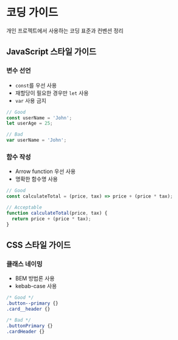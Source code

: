 # 코딩 가이드

개인 프로젝트에서 사용하는 코딩 표준과 컨벤션 정리

## JavaScript 스타일 가이드

### 변수 선언
- `const`를 우선 사용
- 재할당이 필요한 경우만 `let` 사용
- `var` 사용 금지

```javascript
// Good
const userName = 'John';
let userAge = 25;

// Bad
var userName = 'John';
```

### 함수 작성
- Arrow function 우선 사용
- 명확한 함수명 사용

```javascript
// Good
const calculateTotal = (price, tax) => price + (price * tax);

// Acceptable
function calculateTotal(price, tax) {
  return price + (price * tax);
}
```

## CSS 스타일 가이드

### 클래스 네이밍
- BEM 방법론 사용
- kebab-case 사용

```css
/* Good */
.button--primary {}
.card__header {}

/* Bad */
.buttonPrimary {}
.cardHeader {}
``` 